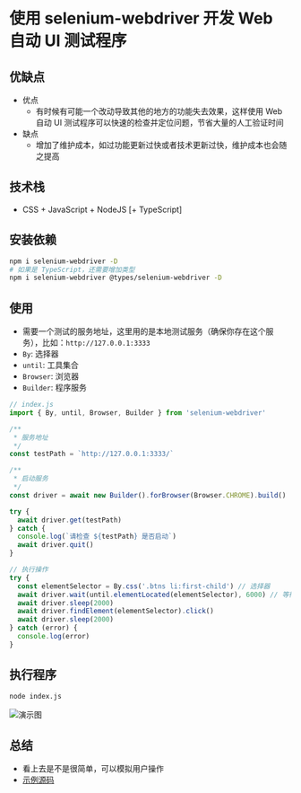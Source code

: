 # 使用 selenium-webdriver 开发 Web 自动 UI 测试程序

## 优缺点

- 优点
  - 有时候有可能一个改动导致其他的地方的功能失去效果，这样使用 Web 自动 UI 测试程序可以快速的检查并定位问题，节省大量的人工验证时间
- 缺点
  - 增加了维护成本，如过功能更新过快或者技术更新过快，维护成本也会随之提高

## 技术栈

- CSS + JavaScript + NodeJS [+ TypeScript]

## 安装依赖

```sh
npm i selenium-webdriver -D
# 如果是 TypeScript，还需要增加类型
npm i selenium-webdriver @types/selenium-webdriver -D
```

## 使用

- 需要一个测试的服务地址，这里用的是本地测试服务（确保你存在这个服务），比如：`http://127.0.0.1:3333`
- `By`: 选择器
- `until`: 工具集合
- `Browser`: 浏览器
- `Builder`: 程序服务

```js
// index.js
import { By, until, Browser, Builder } from 'selenium-webdriver'

/**
 * 服务地址
 */
const testPath = `http://127.0.0.1:3333/`

/**
 * 启动服务
 */
const driver = await new Builder().forBrowser(Browser.CHROME).build()

try {
  await driver.get(testPath)
} catch {
  console.log(`请检查 ${testPath} 是否启动`)
  await driver.quit()
}

// 执行操作
try {
  const elementSelector = By.css('.btns li:first-child') // 选择器
  await driver.wait(until.elementLocated(elementSelector), 6000) // 等待时间, 最多 10 秒
  await driver.sleep(2000)
  await driver.findElement(elementSelector).click()
  await driver.sleep(2000)
} catch (error) {
  console.log(error)
}
```

## 执行程序

```sh
node index.js
```

![演示图](https://i-blog.csdnimg.cn/direct/9f85244aaf8d44cca39528a69fee4261.gif)

## 总结

- 看上去是不是很简单，可以模拟用户操作
- [示例源码](https://github.com/biaov/mine-h5-ui/blob/main/tests/ui/index.ts)
